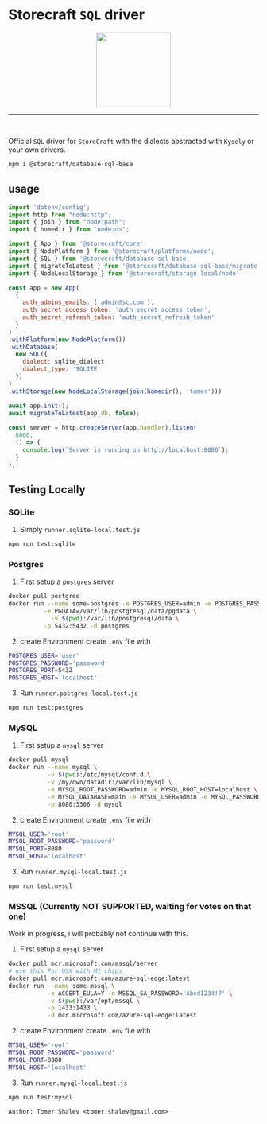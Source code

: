 # Storecraft `SQL` driver

<div style="text-align:center">
  <img src='https://storecraft.app/storecraft-color.svg' 
       height='150px' />
</div><hr/><br/>

Official `SQL` driver for `StoreCraft` with the dialects abstracted with `Kysely` or your own drivers.

```bash
npm i @storecraft/database-sql-base
```

## usage

```js
import 'dotenv/config';
import http from "node:http";
import { join } from "node:path";
import { homedir } from "node:os";

import { App } from '@storecraft/core'
import { NodePlatform } from '@storecraft/platforms/node';
import { SQL } from '@storecraft/database-sql-base'
import { migrateToLatest } from '@storecraft/database-sql-base/migrate.js'
import { NodeLocalStorage } from '@storecraft/storage-local/node'

const app = new App(
  {
    auth_admins_emails: ['admin@sc.com'],
    auth_secret_access_token: 'auth_secret_access_token',
    auth_secret_refresh_token: 'auth_secret_refresh_token'
  }
)
.withPlatform(new NodePlatform())
.withDatabase(
  new SQL({
    dialect: sqlite_dialect, 
    dialect_type: 'SQLITE'
  })
)
.withStorage(new NodeLocalStorage(join(homedir(), 'tomer')))

await app.init();
await migrateToLatest(app.db, false);
 
const server = http.createServer(app.handler).listen(
  8000,
  () => {
    console.log(`Server is running on http://localhost:8000`);
  }
); 

```

## Testing Locally

### **SQLite**
1. Simply `runner.sqlite-local.test.js`
```bash
npm run test:sqlite
```

### **Postgres**
1. First setup a `postgres` server
```bash
docker pull postgres
docker run --name some-postgres -e POSTGRES_USER=admin -e POSTGRES_PASSWORD=admin \
          -e PGDATA=/var/lib/postgresql/data/pgdata \
	        -v $(pwd):/var/lib/postgresql/data \
          -p 5432:5432 -d postgres
```

2. create Environment
create `.env` file with
```bash
POSTGRES_USER='user'
POSTGRES_PASSWORD='password'
POSTGRES_PORT=5432
POSTGRES_HOST='localhost'
```

3. Run `runner.postgres-local.test.js`
```bash
npm run test:postgres
```

### **MySQL**
1. First setup a `mysql` server
```zsh
docker pull mysql
docker run --name mysql \
           -v $(pwd):/etc/mysql/conf.d \
           -v /my/own/datadir:/var/lib/mysql \
           -e MYSQL_ROOT_PASSWORD=admin -e MYSQL_ROOT_HOST=localhost \
           -e MYSQL_DATABASE=main -e MYSQL_USER=admin -e MYSQL_PASSWORD=admin \
           -p 8080:3306 -d mysql
```

2. create Environment
create `.env` file with
```bash
MYSQL_USER='root'
MYSQL_ROOT_PASSWORD='password'
MYSQL_PORT=8080
MYSQL_HOST='localhost'
```

3. Run `runner.mysql-local.test.js`
```bash
npm run test:mysql
```

### **MSSQL** (Currently NOT SUPPORTED, waiting for votes on that one)
Work in progress, i will probably not continue with this.

1. First setup a `mysql` server
```zsh
docker pull mcr.microsoft.com/mssql/server
# use this For OSX with M1 chips
docker pull mcr.microsoft.com/azure-sql-edge:latest
docker run --name some-mssql \
           -e ACCEPT_EULA=Y -e MSSQL_SA_PASSWORD='Abcd1234!?' \
           -v $(pwd):/var/opt/mssql \
           -p 1433:1433 \
           -d mcr.microsoft.com/azure-sql-edge:latest

```

2. create Environment
create `.env` file with
```bash
MYSQL_USER='root'
MYSQL_ROOT_PASSWORD='password'
MYSQL_PORT=8080
MYSQL_HOST='localhost'
```

3. Run `runner.mysql-local.test.js`
```bash
npm run test:mysql
```


```text
Author: Tomer Shalev <tomer.shalev@gmail.com>
```